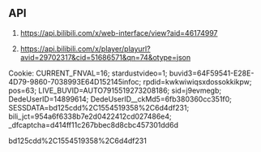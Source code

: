 
## API

1. https://api.bilibili.com/x/web-interface/view?aid=46174997

2. https://api.bilibili.com/x/player/playurl?avid=29702317&cid=51686571&qn=74&otype=json

Cookie: CURRENT_FNVAL=16; stardustvideo=1; buvid3=64F59541-E28E-4D79-9860-7038993E64D152145infoc; rpdid=kwkwiwiqsxdossokkikpw; pos=63; LIVE_BUVID=AUTO7915519273208186; sid=j9evmegb; DedeUserID=14899614; DedeUserID__ckMd5=6fb380360cc351f0; SESSDATA=bd125cdd%2C1554519358%2C6d4df231; bili_jct=954a6f6338b7e2d0422412cd027486e4; _dfcaptcha=d414ff11c267bbec8d8cbc457301dd6d

bd125cdd%2C1554519358%2C6d4df231